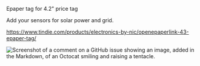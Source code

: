 Epaper tag for 4.2" price tag

Add your sensors for solar power and grid. 

https://www.tindie.com/products/electronics-by-nic/openepaperlink-43-epaper-tag/ 


![Screenshot of a comment on a GitHub issue showing an image, added in the Markdown, of an Octocat smiling and raising a tentacle.](https://myoctocat.com/assets/images/base-octocat.svg)
